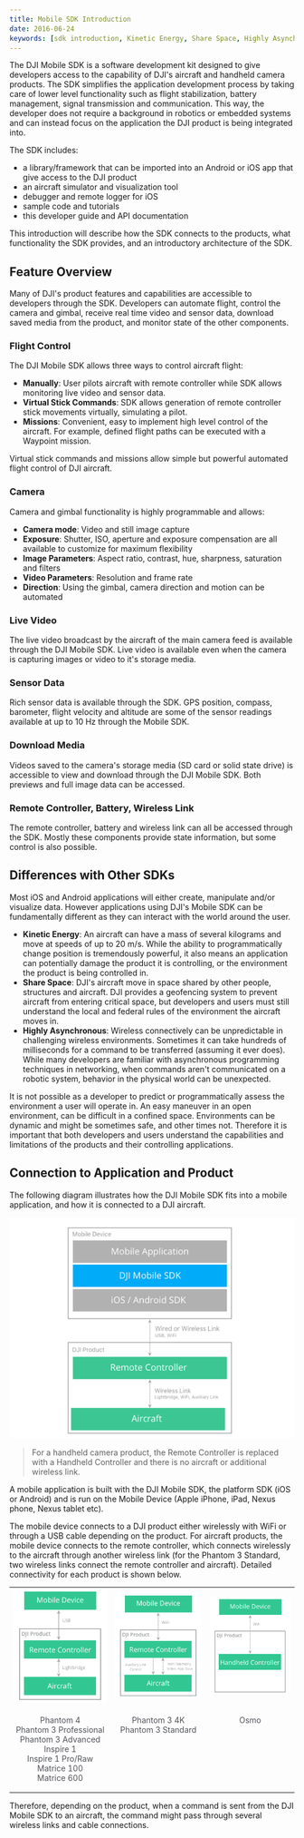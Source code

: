 ```yaml
---
title: Mobile SDK Introduction
date: 2016-06-24
keywords: [sdk introduction, Kinetic Energy, Share Space, Highly Asynchronous]
---
```


The DJI Mobile SDK is a software development kit designed to give developers access to the capability of DJI's aircraft and handheld camera products. The SDK simplifies the application development process by taking care of lower level functionality such as flight stabilization, battery management, signal transmission and communication. This way, the developer does not require a background in robotics or embedded systems and can instead focus on the application the DJI product is being integrated into.

The SDK includes:

* a library/framework that can be imported into an Android or iOS app that give access to the DJI product
* an aircraft simulator and visualization tool
* debugger and remote logger for iOS
* sample code and tutorials
* this developer guide and API documentation


This introduction will describe how the SDK connects to the products, what functionality the SDK provides, and an introductory architecture of the SDK.


## Feature Overview

Many of DJI's product features and capabilities are accessible to developers through the SDK. Developers can automate flight, control the camera and gimbal, receive real time video and sensor data, download saved media from the product, and monitor state of the other components.

### Flight Control

The DJI Mobile SDK allows three ways to control aircraft flight:

* **Manually**: User pilots aircraft with remote controller while SDK allows monitoring live video and sensor data. 
* **Virtual Stick Commands**: SDK allows generation of remote controller stick movements virtually, simulating a pilot.
* **Missions**: Convenient, easy to implement high level control of the aircraft. For example, defined flight paths can be executed with a Waypoint mission.

Virtual stick commands and missions allow simple but powerful automated flight control of DJI aircraft. 

### Camera

Camera and gimbal functionality is highly programmable and allows:

* **Camera mode**: Video and still image capture
* **Exposure**: Shutter, ISO, aperture and exposure compensation are all available to customize for maximum flexibility
* **Image Parameters**: Aspect ratio, contrast, hue, sharpness, saturation and filters
* **Video Parameters**: Resolution and frame rate
* **Direction**: Using the gimbal, camera direction and motion can be automated

### Live Video

The live video broadcast by the aircraft of the main camera feed is available through the DJI Mobile SDK. Live video is available even when the camera is capturing images or video to it's storage media.


### Sensor Data

Rich sensor data is available through the SDK. GPS position, compass, barometer, flight velocity and altitude are some of the sensor readings available at up to 10 Hz through the Mobile SDK. 

### Download Media

Videos saved to the camera's storage media (SD card or solid state drive) is accessible to view and download through the DJI Mobile SDK. Both previews and full image data can be accessed.

### Remote Controller, Battery, Wireless Link

The remote controller, battery and wireless link can all be accessed through the SDK. Mostly these components provide state information, but some control is also possible.

## Differences with Other SDKs

Most iOS and Android applications will either create, manipulate and/or visualize data. However applications using DJI's Mobile SDK can be fundamentally different as they can interact with the world around the user.

* **Kinetic Energy**: An aircraft can have a mass of several kilograms and move at speeds of up to 20 m/s. While the ability to programmatically change position is tremendously powerful, it also means an application can potentially damage the product it is controlling, or the environment the product is being controlled in.
* **Share Space**: DJI's aircraft move in space shared by other people, structures and aircraft. DJI provides a geofencing system to prevent aircraft from entering critical space, but developers and users must still understand the local and federal rules of the environment the aircraft moves in.
* **Highly Asynchronous**:  Wireless connectively can be unpredictable in challenging wireless environments. Sometimes it can take hundreds of milliseconds for a command to be transferred (assuming it ever does). While many developers are familiar with asynchronous programming techniques in networking, when commands aren't communicated on a robotic system, behavior in the physical world can be unexpected.

It is not possible as a developer to predict or programmatically assess the environment a user will operate in. An easy maneuver in an open environment, can be difficult in a confined space. Environments can be dynamic and might be sometimes safe, and other times not. Therefore it is important that both developers and users understand the capabilities and limitations of the products and their controlling applications.

## Connection to Application and Product

The following diagram illustrates how the DJI Mobile SDK fits into a mobile application, and how it is connected to a DJI aircraft. 

 <html><img src="../../images/mobile-sdk-introduction/SDKBlockDiagram.png"></html>

>
>For a handheld camera product, the Remote Controller is replaced with a Handheld Controller and there is no aircraft or additional wireless link.
>

A mobile application is built with the DJI Mobile SDK, the platform SDK (iOS or Android) and is run on the Mobile Device (Apple iPhone, iPad, Nexus phone, Nexus tablet etc).

The mobile device connects to a DJI product either wirelessly with WiFi or through a USB cable depending on the product. For aircraft products, the mobile device connects to the remote controller, which connects wirelessly to the aircraft through another wireless link (for the Phantom 3 Standard, two wireless links connect the remote controller and aircraft). Detailed connectivity for each product is shown below.

<html>


<table class="table-pictures">
  <tr>
    <td><img src="../../images/mobile-sdk-introduction/ConnectionUSB.png"></td>
    <td><img src="../../images/mobile-sdk-introduction/ConnectionWiFi.png"></td>
        <td><img src="../../images/mobile-sdk-introduction/ConnectionOsmo.png"></td>
  </tr>
  <tr valign="top">
    <td><font color="#52545A" align="center"><p>Phantom 4 </br> Phantom 3 Professional </br> Phantom 3 Advanced </br> Inspire 1 </br> Inspire 1 Pro/Raw </br> Matrice 100 </br> Matrice 600 </br> </p></td>
    <td><font color="#52545A" align="center"><p>Phantom 3 4K </br> Phantom 3 Standard </p></td>
    <td><font color="#52545A" align="center"><p>Osmo</p></td>
  </tr>

</table>
</html>

Therefore, depending on the product, when a command is sent from the DJI Mobile SDK to an aircraft, the command might pass through several wireless links and cable connections. 
